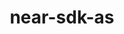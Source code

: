 ---
title: near-sdk-as
excerpt: Collection of packages used in developing NEAR smart contracts in AssemblyScript
type: near
link: https://github.com/near/near-sdk-as
tags: assemblyscript, repository, contracts, near
createdAt: 2021-08-16
---